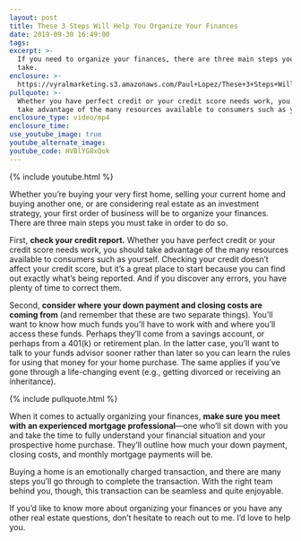 ```yaml
---
layout: post
title: These 3 Steps Will Help You Organize Your Finances
date: 2019-09-30 16:49:00
tags:
excerpt: >-
  If you need to organize your finances, there are three main steps you must
  take.
enclosure: >-
  https://vyralmarketing.s3.amazonaws.com/Paul+Lopez/These+3+Steps+Will+Help+You+Organize+Your+Finances.mp4
pullquote: >-
  Whether you have perfect credit or your credit score needs work, you should
  take advantage of the many resources available to consumers such as yourself.
enclosure_type: video/mp4
enclosure_time:
use_youtube_image: true
youtube_alternate_image:
youtube_code: HVBlYG8xQok
---
```


{% include youtube.html %}

Whether you’re buying your very first home, selling your current home and buying another one, or are considering real estate as an investment strategy, your first order of business will be to organize your finances. There are three main steps you must take in order to do so.&nbsp;

First, **check your credit report.** Whether you have perfect credit or your credit score needs work, you should take advantage of the many resources available to consumers such as yourself. Checking your credit doesn’t affect your credit score, but it’s a great place to start because you can find out exactly what’s being reported. And if you discover any errors, you have plenty of time to correct them.&nbsp;

Second, **consider where your down payment and closing costs are coming from** (and remember that these are two separate things). You’ll want to know how much funds you’ll have to work with and where you’ll access these funds. Perhaps they’ll come from a savings account, or perhaps from a 401(k) or retirement plan. In the latter case, you’ll want to talk to your funds advisor sooner rather than later so you can learn the rules for using that money for your home purchase. The same applies if you’ve gone through a life-changing event (e.g., getting divorced or receiving an inheritance).

{% include pullquote.html %}

When it comes to actually organizing your finances, **make sure you meet with an experienced mortgage professional**—one who’ll sit down with you and take the time to fully understand your financial situation and your prospective home purchase. They’ll outline how much your down payment, closing costs, and monthly mortgage payments will be.&nbsp;

Buying a home is an emotionally charged transaction, and there are many steps you’ll go through to complete the transaction. With the right team behind you, though, this transaction can be seamless and quite enjoyable.&nbsp;

If you’d like to know more about organizing your finances or you have any other real estate questions, don’t hesitate to reach out to me. I’d love to help you.&nbsp;<br>&nbsp;